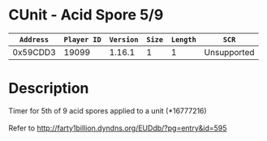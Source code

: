 # CUnit - Acid Spore 5/9

| `Address` | `Player ID` | `Version` | `Size` | `Length` | `SCR` |
| ---------- | ----------- | --------- | ------ | -------- | ---- |
| 0x59CDD3 | 19099 | 1.16.1 | 1 | 1 | Unsupported |

# Description

Timer for 5th of 9 acid spores applied to a unit (*16777216)<br><br>Refer to http://farty1billion.dyndns.org/EUDdb/?pg=entry&id=595